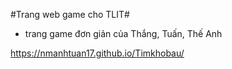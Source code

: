 #Trang web game cho TLIT#

- trang game đơn giản của Thắng, Tuấn, Thế Anh

https://nmanhtuan17.github.io/Timkhobau/
